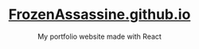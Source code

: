 <div align="center">



<h1><a href="http://frozenassassine.github.io">FrozenAssassine.github.io</a></h1>

My portfolio website made with React
